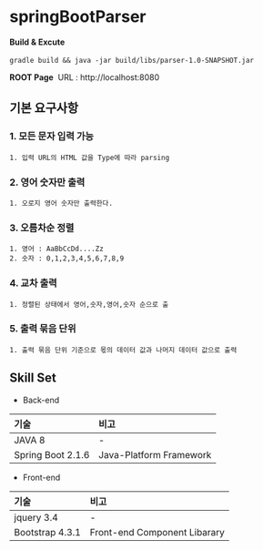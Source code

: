 # springBootParser

**Build & Excute**

​	`gradle build && java -jar build/libs/parser-1.0-SNAPSHOT.jar `

**ROOT Page**
​	URL : http://localhost:8080

## 기본 요구사항

### 1. 모든 문자 입력 가능

```
1. 입력 URL의 HTML 값을 Type에 따라 parsing
```
### 2. 영어 숫자만 출력

```
1. 오로지 영어 숫자만 출력한다.
```

### 3. 오름차순 정렬

```
1. 영어 : AaBbCcDd....Zz
2. 숫자 : 0,1,2,3,4,5,6,7,8,9
```

### 4. 교차 출력

```
1. 정렬된 상태에서 영어,숫자,영어,숫자 순으로 출
```

### 5. 출력 묶음 단위

```
1. 출력 묶음 단위 기준으로 몫의 데이터 값과 나머지 데이터 값으로 출력
```

## Skill Set
* Back-end

| 기술 |비고 |
|:-------------|:-------------|
| JAVA 8 |-|
| Spring Boot 2.1.6 | Java-Platform Framework |

* Front-end

| 기술 |비고 |
|:-------------|:-------------|
| jquery 3.4 |-|
| Bootstrap 4.3.1 | Front-end Component Libarary |


